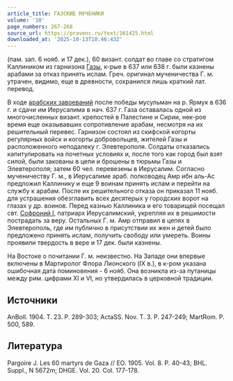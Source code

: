 ```yaml
---
article_title: ГАЗСКИЕ МУЧЕНИКИ
volume: '10'
page_numbers: 267-268
source_url: https://pravenc.ru/text/161425.html
downloaded_at: '2025-10-13T10:46:43Z'
---
```


(пам. зап. 6 нояб. и 17 дек.), 60 визант. солдат во главе со стратигом Каллиником из гарнизона [Газы](https://pravenc.ru/text/Газы.html), к-рые в 637 или 638 г. были казнены арабами за отказ принять ислам. Греч. оригинал мученичества Г. м. утрачен, видимо, еще в древности, сохранился лишь краткий лат. перевод.

В ходе [арабских завоеваний](<https://pravenc.ru/text/Арабские завоевания.html>) после победы мусульман на р. Ярмук в 636 г. и сдачи им Иерусалима в нач. 637 г. Газа оставалась одной из многочисленных визант. крепостей в Палестине и Сирии, нек-рое время еще оказывавших сопротивление арабам, несмотря на их решительный перевес. Гарнизон состоял из скифской когорты регулярных войск и когорты добровольцев, жителей Газы и расположенного неподалеку г. Элевтерополя. Солдаты отказались капитулировать на почетных условиях и, после того как город был взят силой, были закованы в цепи и брошены в тюрьмы Газы и Элевтерополя; затем 60 чел. перевезены в Иерусалим. Согласно мученичеству Г. м., в Иерусалиме араб. полководец Амр ибн аль-Ас предложил Каллинику и еще 9 воинам принять ислам и перейти на службу к арабам. После их решительного отказа он приказал 11 нояб. для устрашения обезглавить всех десятерых у городских ворот на глазах у др. воинов. Перед казнью Каллиника и его товарищей посещал свт. [Софроний I](<https://pravenc.ru/text/Софроний I.html>), патриарх Иерусалимский, укрепляя их в решимости пострадать за веру. Остальных Г. м. Амр отправил в цепях в Элевтерополь, где им публично в присутствии их жен и детей было предложено принять ислам, получить свободу или умереть. Воины проявили твердость в вере и 17 дек. были казнены.

На Востоке о почитании Г. м. неизвестно. На Западе они впервые включены в Мартиролог Флора Лионского (IX в.), в к-ром указана ошибочная дата поминовения - 6 нояб. Она возникла из-за путаницы между рим. цифрами XI и VI, но утвердилась в церковной традиции.

## Источники

AnBoll. 1904. T. 23. P. 289-303; ActaSS. Nov. T. 3. P. 247-249; MartRom. P. 500, 589.

## Литература

Pargoire J. Les 60 martyrs de Gaza // EO. 1905. Vol. 8. P. 40-43; BHL. Suppl., N 5672m; DHGE. Vol. 20. Col. 177-178.
